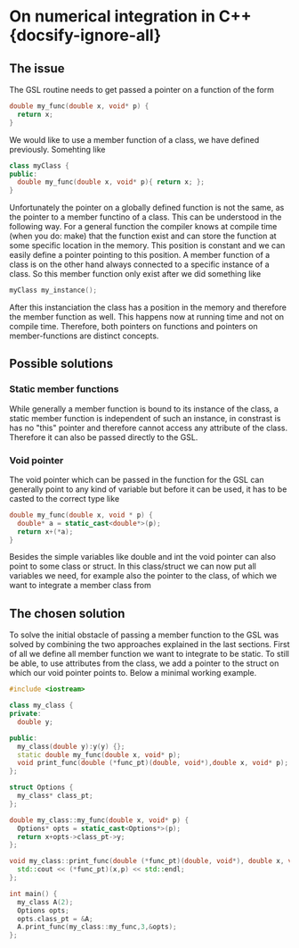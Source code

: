 # On numerical integration in C++ {docsify-ignore-all}

## The issue
The GSL routine needs to get passed a pointer on a function of the form

```cpp
double my_func(double x, void* p) {
  return x;
}
```

We would like to use a member function of a class, we have defined previously. Somehting like

```cpp
class myClass {
public:
  double my_func(double x, void* p){ return x; };
}
```

Unfortunately the pointer on a globally defined function is not the same, as the pointer to a member functino of a class. This can be understood in the following way. For a general function the compiler knows at compile time (when you do: make) that the function exist and can store the function at some specific location in the memory. This position is constant and we can easily define a pointer pointing to this position. A member function of a class is on the other hand always connected to a specific instance of a class. So this member function only exist after we did something like

```cpp
myClass my_instance();
```

After this instanciation the class has a position in the memory and therefore the member function as well. This happens now at running time and not on compile time. Therefore, both pointers on functions and pointers on member-functions are distinct concepts.

## Possible solutions

### Static member functions

While generally a member function is bound to its instance of the class, a static member function is independent of such an instance, in constrast is has no "this" pointer and therefore cannot access any attribute of the class. Therefore it can also be passed directly to the GSL.

### Void pointer

The void pointer which can be passed in the function for the GSL can generally point to any kind of variable but before it can be used, it has to be casted to the correct type like

```cpp
double my_func(double x, void * p) {
  double* a = static_cast<double*>(p);
  return x+(*a);
}
```

Besides the simple variables like double and int the void pointer can also point to some class or struct. In this class/struct we can now put all variables we need, for example also the pointer to the class, of which we want to integrate a member class from

## The chosen solution

To solve the initial obstacle of passing a member function to the GSL was solved by combining the two approaches explained in the last sections. First of all we define all member function we want to integrate to be static. To still be able, to use attributes from the class, we add a pointer to the struct on which our void pointer points to. Below a minimal working example.

```cpp
#include <iostream>

class my_class {
private:
  double y;

public:
  my_class(double y):y(y) {};
  static double my_func(double x, void* p);
  void print_func(double (*func_pt)(double, void*),double x, void* p);
};

struct Options {
  my_class* class_pt;
};

double my_class::my_func(double x, void* p) {
  Options* opts = static_cast<Options*>(p);
  return x+opts->class_pt->y;
};

void my_class::print_func(double (*func_pt)(double, void*), double x, void* p) {
  std::cout << (*func_pt)(x,p) << std::endl;
};

int main() {
  my_class A(2);
  Options opts;
  opts.class_pt = &A;
  A.print_func(my_class::my_func,3,&opts);
};
```
